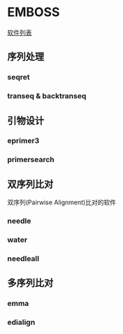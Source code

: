 # EMBOSS

[软件列表](http://emboss.sourceforge.net/apps/release/6.6/emboss/apps/)

## 序列处理

### seqret

### transeq & backtranseq

###

## 引物设计

### eprimer3

### primersearch

## 双序列比对

双序列(Pairwise Alignment)比对的软件

### needle

### water

### needleall

## 多序列比对

### emma

### edialign
